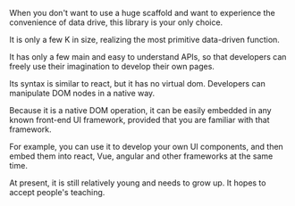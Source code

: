 When you don't want to use a huge scaffold and want to experience the convenience of data drive, this library is your only choice.

It is only a few K in size, realizing the most primitive data-driven function.

It has only a few main and easy to understand APIs, so that developers can freely use their imagination to develop their own pages.

Its syntax is similar to react, but it has no virtual dom. Developers can manipulate DOM nodes in a native way.

Because it is a native DOM operation, it can be easily embedded in any known front-end UI framework, provided that you are familiar with that framework.

For example, you can use it to develop your own UI components, and then embed them into react, Vue, angular and other frameworks at the same time.

At present, it is still relatively young and needs to grow up. It hopes to accept people's teaching.

